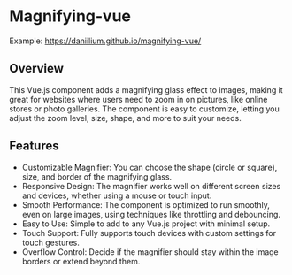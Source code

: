 # Magnifying-vue

Example: https://daniilium.github.io/magnifying-vue/

## Overview
This Vue.js component adds a magnifying glass effect to images, making it great for websites where users need to zoom in on pictures, like online stores or photo galleries. The component is easy to customize, letting you adjust the zoom level, size, shape, and more to suit your needs.

## Features
- Customizable Magnifier: You can choose the shape (circle or square), size, and border of the magnifying glass.
- Responsive Design: The magnifier works well on different screen sizes and devices, whether using a mouse or touch input.
- Smooth Performance: The component is optimized to run smoothly, even on large images, using techniques like throttling and debouncing.
- Easy to Use: Simple to add to any Vue.js project with minimal setup.
- Touch Support: Fully supports touch devices with custom settings for touch gestures.
- Overflow Control: Decide if the magnifier should stay within the image borders or extend beyond them.
